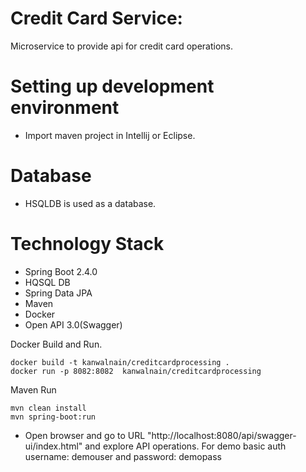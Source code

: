 # Credit Card Service:
Microservice to provide api for credit card operations.

# Setting up development environment
- Import maven project in Intellij or Eclipse.

# Database
- HSQLDB is used as a database.

# Technology Stack
- Spring Boot 2.4.0
- HQSQL DB
- Spring Data JPA
- Maven
- Docker
- Open API 3.0(Swagger)

Docker Build and Run.
```docker
docker build -t kanwalnain/creditcardprocessing .
docker run -p 8082:8082  kanwalnain/creditcardprocessing

```
Maven Run
```mvn
mvn clean install
mvn spring-boot:run
```
- Open browser and go to URL "http://localhost:8080/api/swagger-ui/index.html" and explore API operations.
For demo basic auth username: demouser and password: demopass